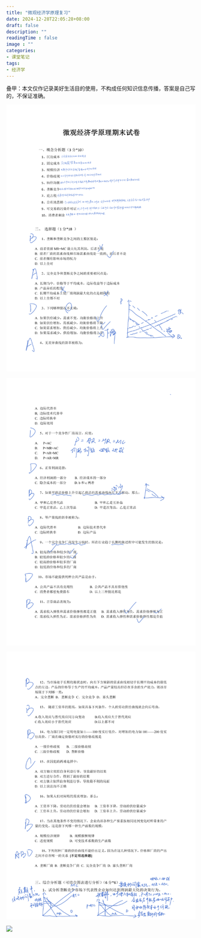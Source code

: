 ```yaml
---
title: "微观经济学原理复习"
date: 2024-12-28T22:05:28+08:00
draft: false
description: ""
readingTime : false
image : ""
categories:
- 课堂笔记
tags:
- 经济学
---
```

叠甲：本文仅作记录美好生活目的使用，不构成任何知识信息传播，答案是自己写的，不保证准确。

![](经济学原理试卷_Page1.png)

![](经济学原理试卷_Page2.png)

![](经济学原理试卷_Page3.png)

![](经济学原理试卷_Page4.png)